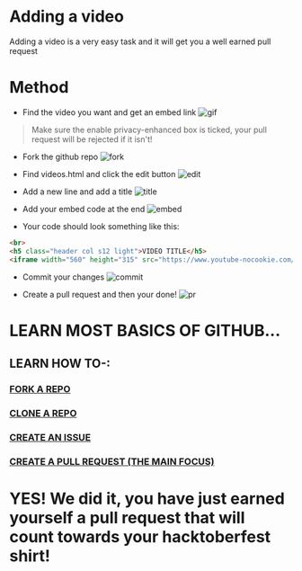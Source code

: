 # Adding a video
Adding a video is a very easy task and it will get you a well earned pull request
# Method

 

 -  Find the video you want and get an embed link
 ![gif](https://infinite.is-fi.re/bbff49.gif)

> Make sure the enable privacy-enhanced box is ticked, your pull request will be rejected if it isn't!

 

 - Fork the github repo
![fork](https://infinite.is-fi.re/35123a.png)
 
 - Find videos.html and click the edit button
![edit](https://infinite.is-fi.re/113c02.gif)
 
 - Add a new line and add a title
 ![title](https://infinite.is-fi.re/ac6b3f.gif)

 - Add your embed code at the end
![embed](https://infinite.is-fi.re/e8dd72.gif)

 - Your code should look something like this: 
```html
<br>
<h5 class="header col s12 light">VIDEO TITLE</h5>
<iframe width="560" height="315" src="https://www.youtube-nocookie.com/embed/rfscVS0vtbw?rel=0" frameborder="0" allow="autoplay; encrypted-media" allowfullscreen></iframe>
 ```

 - Commit your changes
 ![commit](https://infinite.is-fi.re/da9277.png)

- Create a pull request and then your done!
![pr](https://infinite.is-fi.re/e33a87.png)

# LEARN MOST BASICS OF GITHUB...
## LEARN HOW TO-:
### [FORK A REPO](https://help.github.com/articles/fork-a-repo/)
### [CLONE A REPO](https://help.github.com/articles/cloning-a-repository/)
### [CREATE AN ISSUE](https://help.github.com/articles/creating-an-issue/)
### [CREATE A PULL REQUEST (THE MAIN FOCUS)](https://help.github.com/articles/creating-a-pull-request/)

# YES! We did it, you have just earned yourself a pull request that will count towards your hacktoberfest shirt!
